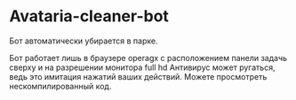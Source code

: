 # Avataria-cleaner-bot
Бот автоматически убирается в парке.

Бот работает лишь в браузере operagx с расположением панели задачь сверху и на разрешении монитора full hd
Антивирус может ругаться, ведь это имитация нажатий ваших действий.
Можете просмотреть нескомпилированный код.
